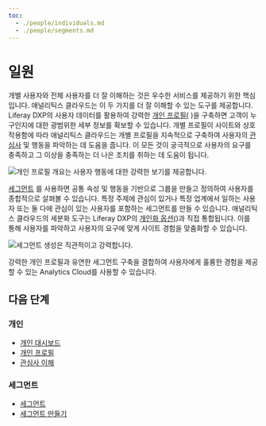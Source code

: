 ```yaml
---
toc:
  - ./people/individuals.md
  - ./people/segments.md
---
```

# 일원

개별 사용자와 전체 사용자를 더 잘 이해하는 것은 우수한 서비스를 제공하기 위한 핵심입니다. 애널리틱스 클라우드는 이 두 가지를 더 잘 이해할 수 있는 도구를 제공합니다. Liferay DXP의 사용자 데이터를 활용하여 강력한 [개인 프로필(](./people/individuals/individual-profiles.md) )을 구축하면 고객이 누구인지에 대한 광범위한 세부 정보를 확보할 수 있습니다. 개별 프로필이 사이트와 상호 작용함에 따라 애널리틱스 클라우드는 개별 프로필을 지속적으로 구축하여 사용자의 [관심사](./people/individuals/understanding-interests.md) 및 행동을 파악하는 데 도움을 줍니다. 이 모든 것이 궁극적으로 사용자의 요구를 충족하고 그 이상을 충족하는 더 나은 조치를 취하는 데 도움이 됩니다.

![개인 프로필 개요는 사용자 행동에 대한 강력한 보기를 제공합니다.](./people/images/01.png)

[세그먼트](./people/segments/segments.md) 를 사용하면 공통 속성 및 행동을 기반으로 그룹을 만들고 정의하여 사용자를 종합적으로 살펴볼 수 있습니다. 특정 주제에 관심이 있거나 특정 업계에서 일하는 사용자 또는 둘 다에 관심이 있는 사용자를 포함하는 세그먼트를 만들 수 있습니다. 애널리틱스 클라우드의 세분화 도구는 Liferay DXP의 [개인화 옵션(](./optimization/personalizing-content-with-segments.md))과 직접 통합됩니다. 이를 통해 사용자를 파악하고 사용자의 요구에 맞게 사이트 경험을 맞춤화할 수 있습니다.

![세그먼트 생성은 직관적이고 강력합니다.](./people/images/02.png)

강력한 개인 프로필과 유연한 세그먼트 구축을 결합하여 사용자에게 훌륭한 경험을 제공할 수 있는 Analytics Cloud를 사용할 수 있습니다.

## 다음 단계

### 개인

* [개인 대시보드](./people/individuals/individuals-dashboard.md)
* [개인 프로필](./people/individuals/individual-profiles.md)
* [관심사 이해](./people/individuals/understanding-interests.md)

### 세그먼트

* [세그먼트](./people/segments/segments.md)
* [세그먼트 만들기](./people/segments/creating-segments.md)
